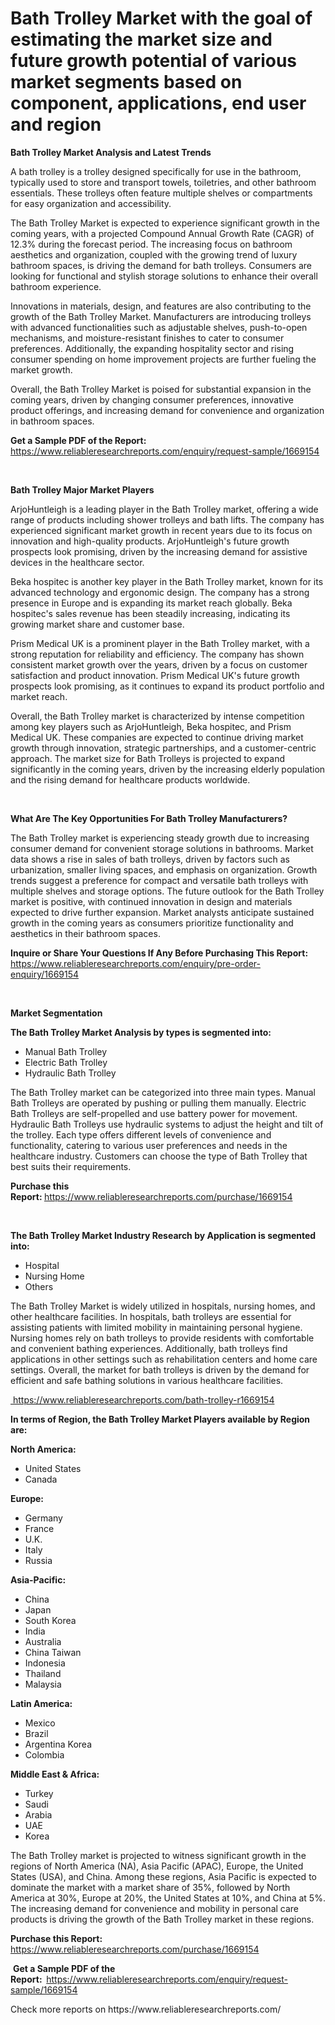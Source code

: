 <p><h1>Bath Trolley Market with the goal of estimating the market size and future growth potential of various market segments based on component, applications, end user and region</h1></p><p><strong>Bath Trolley Market Analysis and Latest Trends</strong></p>
<p><p>A bath trolley is a trolley designed specifically for use in the bathroom, typically used to store and transport towels, toiletries, and other bathroom essentials. These trolleys often feature multiple shelves or compartments for easy organization and accessibility.</p><p>The Bath Trolley Market is expected to experience significant growth in the coming years, with a projected Compound Annual Growth Rate (CAGR) of 12.3% during the forecast period. The increasing focus on bathroom aesthetics and organization, coupled with the growing trend of luxury bathroom spaces, is driving the demand for bath trolleys. Consumers are looking for functional and stylish storage solutions to enhance their overall bathroom experience.</p><p>Innovations in materials, design, and features are also contributing to the growth of the Bath Trolley Market. Manufacturers are introducing trolleys with advanced functionalities such as adjustable shelves, push-to-open mechanisms, and moisture-resistant finishes to cater to consumer preferences. Additionally, the expanding hospitality sector and rising consumer spending on home improvement projects are further fueling the market growth.</p><p>Overall, the Bath Trolley Market is poised for substantial expansion in the coming years, driven by changing consumer preferences, innovative product offerings, and increasing demand for convenience and organization in bathroom spaces.</p></p>
<p><strong>Get a Sample PDF of the Report:&nbsp;</strong> <a href="https://www.reliableresearchreports.com/enquiry/request-sample/1669154">https://www.reliableresearchreports.com/enquiry/request-sample/1669154</a></p>
<p>&nbsp;</p>
<p><strong>Bath Trolley Major Market Players</strong></p>
<p><p>ArjoHuntleigh is a leading player in the Bath Trolley market, offering a wide range of products including shower trolleys and bath lifts. The company has experienced significant market growth in recent years due to its focus on innovation and high-quality products. ArjoHuntleigh's future growth prospects look promising, driven by the increasing demand for assistive devices in the healthcare sector.</p><p>Beka hospitec is another key player in the Bath Trolley market, known for its advanced technology and ergonomic design. The company has a strong presence in Europe and is expanding its market reach globally. Beka hospitec's sales revenue has been steadily increasing, indicating its growing market share and customer base.</p><p>Prism Medical UK is a prominent player in the Bath Trolley market, with a strong reputation for reliability and efficiency. The company has shown consistent market growth over the years, driven by a focus on customer satisfaction and product innovation. Prism Medical UK's future growth prospects look promising, as it continues to expand its product portfolio and market reach.</p><p>Overall, the Bath Trolley market is characterized by intense competition among key players such as ArjoHuntleigh, Beka hospitec, and Prism Medical UK. These companies are expected to continue driving market growth through innovation, strategic partnerships, and a customer-centric approach. The market size for Bath Trolleys is projected to expand significantly in the coming years, driven by the increasing elderly population and the rising demand for healthcare products worldwide.</p></p>
<p>&nbsp;</p>
<p><strong>What Are The Key Opportunities For Bath Trolley Manufacturers?</strong></p>
<p><p>The Bath Trolley market is experiencing steady growth due to increasing consumer demand for convenient storage solutions in bathrooms. Market data shows a rise in sales of bath trolleys, driven by factors such as urbanization, smaller living spaces, and emphasis on organization. Growth trends suggest a preference for compact and versatile bath trolleys with multiple shelves and storage options. The future outlook for the Bath Trolley market is positive, with continued innovation in design and materials expected to drive further expansion. Market analysts anticipate sustained growth in the coming years as consumers prioritize functionality and aesthetics in their bathroom spaces.</p></p>
<p><strong>Inquire or Share Your Questions If Any Before Purchasing This Report:</strong> <a href="https://www.reliableresearchreports.com/enquiry/pre-order-enquiry/1669154">https://www.reliableresearchreports.com/enquiry/pre-order-enquiry/1669154</a></p>
<p>&nbsp;</p>
<p><strong>Market Segmentation</strong></p>
<p><strong>The Bath Trolley Market Analysis by types is segmented into:</strong></p>
<p><ul><li>Manual Bath Trolley</li><li>Electric Bath Trolley</li><li>Hydraulic Bath Trolley</li></ul></p>
<p><p>The Bath Trolley market can be categorized into three main types. Manual Bath Trolleys are operated by pushing or pulling them manually. Electric Bath Trolleys are self-propelled and use battery power for movement. Hydraulic Bath Trolleys use hydraulic systems to adjust the height and tilt of the trolley. Each type offers different levels of convenience and functionality, catering to various user preferences and needs in the healthcare industry. Customers can choose the type of Bath Trolley that best suits their requirements.</p></p>
<p><strong>Purchase this Report:&nbsp;</strong><a href="https://www.reliableresearchreports.com/purchase/1669154">https://www.reliableresearchreports.com/purchase/1669154</a></p>
<p>&nbsp;</p>
<p><strong>The Bath Trolley Market Industry Research by Application is segmented into:</strong></p>
<p><ul><li>Hospital</li><li>Nursing Home</li><li>Others</li></ul></p>
<p><p>The Bath Trolley Market is widely utilized in hospitals, nursing homes, and other healthcare facilities. In hospitals, bath trolleys are essential for assisting patients with limited mobility in maintaining personal hygiene. Nursing homes rely on bath trolleys to provide residents with comfortable and convenient bathing experiences. Additionally, bath trolleys find applications in other settings such as rehabilitation centers and home care settings. Overall, the market for bath trolleys is driven by the demand for efficient and safe bathing solutions in various healthcare facilities.</p></p>
<p><a href="https://www.reliableresearchreports.com/bath-trolley-r1669154">&nbsp;https://www.reliableresearchreports.com/bath-trolley-r1669154</a></p>
<p><strong>In terms of Region, the Bath Trolley Market Players available by Region are:</strong></p>
<p>
    <p> <strong> North America: </strong>
        <ul>
            <li>United States</li>
            <li>Canada</li>
        </ul>
        </p> 
    <p> <strong> Europe: </strong>
        <ul>
            <li>Germany</li>
            <li>France</li>
            <li>U.K.</li>
            <li>Italy</li>
            <li>Russia</li>
        </ul>
        </p> 
    <p> <strong> Asia-Pacific: </strong>
        <ul>
            <li>China</li>
            <li>Japan</li>
            <li>South Korea</li>
            <li>India</li>
            <li>Australia</li>
            <li>China Taiwan</li>
            <li>Indonesia</li>
            <li>Thailand</li>
            <li>Malaysia</li>
        </ul>
        </p> 
    <p> <strong> Latin America: </strong>
        <ul>
            <li>Mexico</li>
            <li>Brazil</li>
            <li>Argentina Korea</li>
            <li>Colombia</li>
        </ul>
        </p> 
    <p> <strong> Middle East & Africa: </strong>
        <ul>
            <li>Turkey</li>
            <li>Saudi</li>
            <li>Arabia</li>
            <li>UAE</li>
            <li>Korea</li>
        </ul>
    </p>
    </p>
<p><p>The Bath Trolley market is projected to witness significant growth in the regions of North America (NA), Asia Pacific (APAC), Europe, the United States (USA), and China. Among these regions, Asia Pacific is expected to dominate the market with a market share of 35%, followed by North America at 30%, Europe at 20%, the United States at 10%, and China at 5%. The increasing demand for convenience and mobility in personal care products is driving the growth of the Bath Trolley market in these regions.</p></p>
<p><strong>Purchase this Report: </strong><a href="https://www.reliableresearchreports.com/purchase/1669154">https://www.reliableresearchreports.com/purchase/1669154</a></p>
<p>&nbsp;<strong>Get a Sample PDF of the Report:&nbsp;&nbsp;</strong><a href="https://www.reliableresearchreports.com/enquiry/request-sample/1669154">https://www.reliableresearchreports.com/enquiry/request-sample/1669154</a></p>
<p><strong></strong></p>
<p>Check more reports on https://www.reliableresearchreports.com/</p>
